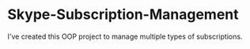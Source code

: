 # Skype-Subscription-Management
I've created this OOP project to manage multiple types of subscriptions.
